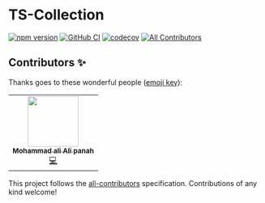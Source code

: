 # TS-Collection
[![npm version](https://img.shields.io/npm/v/@ts-collection/core?color=blue)](https://github.com/always-maap/Collections-TypeScript/actions/workflows/integrate.yaml)
[![GitHub CI](https://github.com/always-maap/Collections-Typescript/actions/workflows/integrate.yaml/badge.svg)](https://github.com/always-maap/Collections-TypeScript/actions/workflows/integrate.yaml)
[![codecov](https://codecov.io/gh/always-maap/Collections-TypeScript/branch/master/graph/badge.svg?token=5VYRTNQYG3)](https://codecov.io/gh/always-maap/Collections-TypeScript)
[![All Contributors](https://img.shields.io/badge/all_contributors-1-blue.svg?style=flat)](#contributors-)

## Contributors ✨

Thanks goes to these wonderful people ([emoji key](https://allcontributors.org/docs/en/emoji-key)):

<!-- ALL-CONTRIBUTORS-LIST:START - Do not remove or modify this section -->
<!-- prettier-ignore-start -->
<!-- markdownlint-disable -->
<table>
  <tr>
    <td align="center"><a href="https://github.com/always-maap"><img src="https://avatars.githubusercontent.com/u/58308349?v=4?s=100" width="100px;" alt=""/><br /><sub><b>Mohammad ali Ali panah</b></sub></a><br /><a href="https://github.com/always-maap/Collections-TypeScript/commits?author=always-maap" title="Code">💻</a></td>
  </tr>
</table>

<!-- markdownlint-restore -->
<!-- prettier-ignore-end -->

<!-- ALL-CONTRIBUTORS-LIST:END -->

This project follows the [all-contributors](https://github.com/all-contributors/all-contributors) specification. Contributions of any kind welcome!